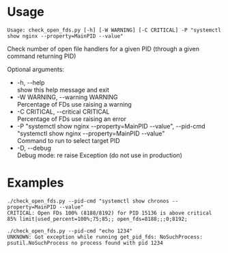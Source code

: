 # Usage

```
Usage: check_open_fds.py [-h] [-W WARNING] [-C CRITICAL] -P "systemctl show nginx --property=MainPID --value"
```

Check number of open file handlers for a given PID (through a given command
returning PID)

Optional arguments:
* -h, --help  
  show this help message and exit
* -W WARNING, --warning WARNING  
  Percentage of FDs use raising a warning
* -C CRITICAL, --critical CRITICAL  
  Percentage of FDs use raising an error
* -P "systemctl show nginx --property=MainPID --value", --pid-cmd "systemctl show nginx --property=MainPID --value"  
  Command to run to select target PID
* -D, --debug  
  Debug mode: re raise Exception (do not use in production)

# Examples

```
./check_open_fds.py --pid-cmd "systemctl show chronos --property=MainPID --value"
CRITICAL: Open FDs 100% (8188/8192) for PID 15136 is above critical 85% limit|used_percent=100%;75;85;; open_fds=8188;;;0;8192;
```

```
./check_open_fds.py --pid-cmd "echo 1234"
UNKNOWN: Got exception while running get_pid_fds: NoSuchProcess: psutil.NoSuchProcess no process found with pid 1234
```

